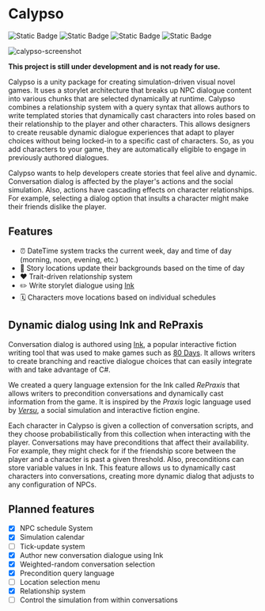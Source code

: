 # Calypso

![Static Badge](https://img.shields.io/badge/WIP-red)
![Static Badge](https://img.shields.io/badge/Unity-2022.3-black)
![Static Badge](https://img.shields.io/badge/Status-Unstable-red)
![Static Badge](https://img.shields.io/badge/Version-0.1.0-yellow)

![calypso-screenshot](https://github.com/ShiJbey/Calypso/assets/11076525/810faa96-66f1-45d8-869d-94a0d7a4ecfc)

**This project is still under development and is not ready for use.**

Calypso is a unity package for creating simulation-driven visual novel games. It uses a storylet architecture that breaks up NPC dialogue content into various chunks that are selected dynamically at runtime. Calypso combines a relationship system with a query syntax that allows authors to write templated stories that dynamically cast characters into roles based on their relationship to the player and other characters. This allows designers to create reusable dynamic dialogue experiences that adapt to player choices without being locked-in to a specific cast of characters. So, as you add characters to your game, they are automatically eligible to engage in previously authored dialogues.

Calypso wants to help developers create stories that feel alive and dynamic. Conversation dialog is affected by the player's actions and the social simulation. Also, actions have cascading effects on character relationships. For example, selecting a dialog option that insults a character might make their friends dislike the player.

## Features

- ⏰ DateTime system tracks the current week, day and time of day (morning, noon, evening, etc.)
- 📍 Story locations update their backgrounds based on the time of day
- ❤️ Trait-driven relationship system
- ✏️ Write storylet dialogue using [Ink](https://www.inklestudios.com/ink/)
- 🗓️ Characters move locations based on individual schedules

## Dynamic dialog using Ink and RePraxis

Conversation dialog is authored using [Ink](https://www.inklestudios.com/ink/), a popular interactive fiction writing tool that was used to make games such as [80 Days](https://www.inklestudios.com/80days/). It allows writers to create branching and reactive dialogue choices that can easily integrate with and take advantage of C#.

We created a query language extension for the Ink called *RePraxis* that allows writers to precondition conversations and dynamically cast information from the game. It is inspired by the *Praxis* logic language used by [*Versu*](https://versu.com/), a social simulation and interactive fiction engine.

Each character in Calypso is given a collection of conversation scripts, and they choose probabilistically from this collection when interacting with the player. Conversations may have preconditions that affect their availability. For example, they might check for if the friendship score between the player and a character is past a given threshold. Also, preconditions can store variable values in Ink. This feature allows us to dynamically cast characters into conversations, creating more dynamic dialog that adjusts to any configuration of NPCs.

## Planned features

- [x] NPC schedule System
- [x] Simulation calendar
- [ ] Tick-update system
- [x] Author new conversation dialogue using Ink
- [x] Weighted-random conversation selection
- [x] Precondition query language
- [ ] Location selection menu
- [x] Relationship system
- [ ] Control the simulation from within conversations
